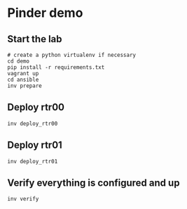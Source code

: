 # Pinder demo

## Start the lab

    # create a python virtualenv if necessary
    cd demo
    pip install -r requirements.txt
    vagrant up
    cd ansible
    inv prepare

## Deploy rtr00

    inv deploy_rtr00

## Deploy rtr01

    inv deploy_rtr01

## Verify everything is configured and up

    inv verify
